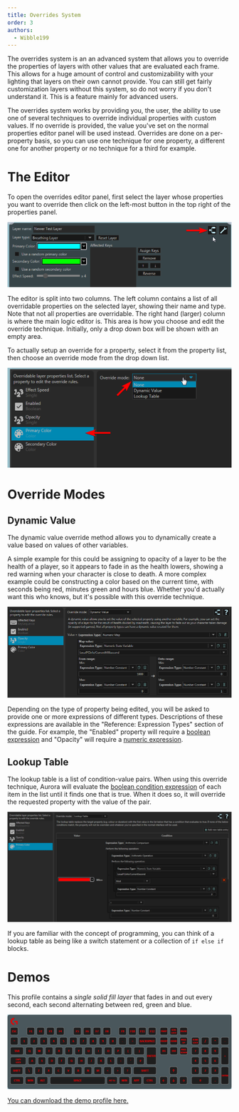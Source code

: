 ```yaml
---
title: Overrides System
order: 3
authors:
  - Wibble199
---
```


The overrides system is an an advanced system that allows you to override the properties of layers with other values that are evaluated each frame. This allows for a huge amount of control and customizability with your lighting that layers on their own cannot provide. You can still get fairly customization layers without this system, so do not worry if you don't understand it. This is a feature mainly for advanced users.

The overrides system works by providing you, the user, the ability to use one of several techniques to override individual properties with custom values. If no override is provided, the value you've set on the normal properties editor panel will be used instead. Overrides are done on a per-property basis, so you can use one technique for one property, a different one for another property or no technique for a third for example.


# The Editor
To open the overrides editor panel, first select the layer whose properties you want to override then click on the left-most button in the top right of the properties panel.

![The button to open the overrides editor](../../assets/img/docs/overrides-button.png)

The editor is split into two columns. The left column contains a list of all overridable properties on the selected layer, showing their name and type. Note that not all properties are overridable. The right hand (larger) column is where the main logic editor is. This area is how you choose and edit the override technique. Initially, only a drop down box will be shown with an empty area.

To actually setup an override for a property, select it from the property list, then choose an override mode from the drop down list.

![Setting up an override on the Primary Color property of the breathing layer](../../assets/img/docs/overrides-setup.png)


# Override Modes
## Dynamic Value
The dynamic value override method allows you to dynamically create a value based on values of other variables.

A simple example for this could be assigning to opacity of a layer to be the health of a player, so it appears to fade in as the health lowers, showing a red warning when your character is close to death. A more complex example could be constructing a color based on the current time, with seconds being red, minutes green and hours blue. Whether you'd actually want this who knows, but it's possible with this override technique.

![Basic example of a dynamic value being used with opacity to make the layer flash in and then fade out](../../assets/img/docs/overrides-dynamic-value-example.png)

Depending on the type of property being edited, you will be asked to provide one or more expressions of different types. Descriptions of these expressions are available in the "Reference: Expression Types" section of the guide. For example, the "Enabled" property will require a [boolean expression](../reference-expressions/boolean-expressions.html) and "Opacity" will require a [numeric expression](../reference-expressions/numeric-expressions.html).

## Lookup Table

The lookup table is a list of condition-value pairs. When using this override technique, Aurora will evaluate the [boolean condition expression](../reference-expressions/boolean-expressions.html) of each item in the list until it finds one that is true. When it does so, it will override the requested property with the value of the pair.

![Example lookup table that sets the color to red every once every three seconds](../../assets/img/docs/overrides-lookup-table-example.png)

If you are familiar with the concept of programming, you can think of a lookup table as being like a switch statement or a collection of `if else if` blocks.


# Demos
This profile contains a *single solid fill layer* that fades in and out every second, each second alternating between red, green and blue.

![The demo layer running](../../assets/img/docs/overrides-demo-rgb-flash.gif)

[You can download the demo profile here.](../../assets/overrides-rgb-flash-demo.json)